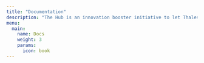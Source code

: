 ```yaml
---
title: "Documentation"
description: "The Hub is an innovation booster initiative to let Thales developer contribute share and exchange ideas. The documentation provides all you need to publish contnt, deploy your apps or contribute to the hub itself."
menu:
  main:
    name: Docs
    weight: 3
    params:
      icon: book
---
```

